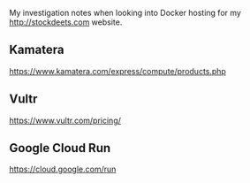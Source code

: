 ---
---

My investigation notes when looking into Docker hosting for my http://stockdeets.com website.

## Kamatera

<https://www.kamatera.com/express/compute/products.php>

## Vultr

<https://www.vultr.com/pricing/>

## Google Cloud Run

<https://cloud.google.com/run>
